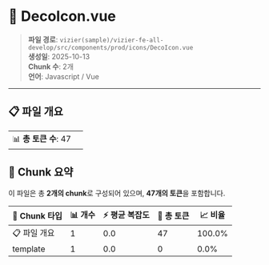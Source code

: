 # 📄 DecoIcon.vue

> **파일 경로**: `vizier(sample)/vizier-fe-all-develop/src/components/prod/icons/DecoIcon.vue`  
> **생성일**: 2025-10-13  
> **Chunk 수**: 2개  
> **언어**: Javascript / Vue
---


## 📋 파일 개요

| | |
|--|--|
| 📊 **총 토큰 수**: 47 |  |






## 🧩 Chunk 요약

이 파일은 총 **2개의 chunk**로 구성되어 있으며, **47개의 토큰**을 포함합니다.

| 🧩 Chunk 타입 | 📊 개수 | ⚡ 평균 복잡도 | 📝 총 토큰 | 📈 비율 |
|---------------|--------|-------------|----------|--------|
| 📋 파일 개요 | 1 | 0.0 | 47 | 100.0% |
| template | 1 | 0.0 | 0 | 0.0% |

